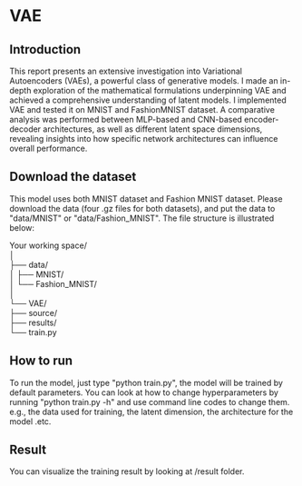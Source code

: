 # VAE
## Introduction
This report presents an extensive investigation into Variational Autoencoders (VAEs), a powerful class of generative models. 
I made an in-depth exploration of the mathematical formulations underpinning VAE and achieved a comprehensive understanding 
of latent models. I implemented VAE and tested it on MNIST and FashionMNIST dataset. A comparative analysis was performed 
between MLP-based and CNN-based encoder-decoder architectures, as well as different latent space dimensions, revealing insights 
into how specific network architectures can influence overall performance.

## Download the dataset
This model uses both MNIST dataset and Fashion MNIST dataset. Please download the data (four .gz files for both datasets), and
put the data to "data/MNIST" or "data/Fashion_MNIST". The file structure is illustrated below:

Your working space/  
│  
├── data/  
│   ├── MNIST/  
│   └── Fashion_MNIST/  
│  
└── VAE/  
    ├── source/  
    ├── results/  
    └── train.py  

## How to run
To run the model, just type "python train.py", the model will be trained by default parameters. You can look at how to change hyperparameters by running "python train.py -h" and use command line codes to change them. e.g., the data used for training, the latent dimension, the architecture for the model .etc.

## Result
You can visualize the training result by looking at /result folder.

